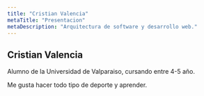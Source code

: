 ```yaml
---
title: "Cristian Valencia"
metaTitle: "Presentacion"
metaDescription: "Arquitectura de software y desarrollo web."
---
```


## Cristian Valencia 


Alumno de la Universidad de Valparaiso, cursando entre 4-5 año.  

Me gusta hacer todo tipo de deporte y aprender.